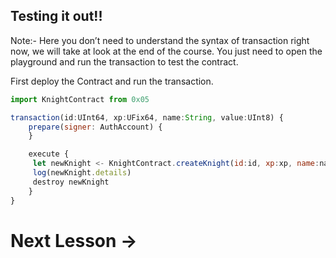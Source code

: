 ## **Testing it out!!**

Note:- Here you don’t need to understand the syntax of transaction right now, we will take at look at the end of the course. You just need to open the playground and run the transaction to test the contract.

First deploy the Contract and run the transaction.

```jsx
import KnightContract from 0x05

transaction(id:UInt64, xp:UFix64, name:String, value:UInt8) {
    prepare(signer: AuthAccount) {
    }

    execute {
     let newKnight <- KnightContract.createKnight(id:id, xp:xp, name:name, value:value)
     log(newKnight.details)
     destroy newKnight
    }
}
```

# Next Lesson →
